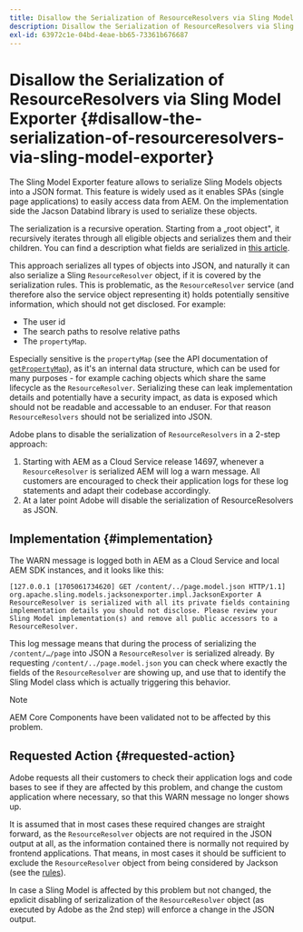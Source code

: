 ```yaml
---
title: Disallow the Serialization of ResourceResolvers via Sling Model Exporter
description: Disallow the Serialization of ResourceResolvers via Sling Model Exporter
exl-id: 63972c1e-04bd-4eae-bb65-73361b676687
---
```

# Disallow the Serialization of ResourceResolvers via Sling Model Exporter {#disallow-the-serialization-of-resourceresolvers-via-sling-model-exporter}

The Sling Model Exporter feature allows to serialize Sling Models objects into a JSON format. This feature is widely used as it enables SPAs (single page applications) to easily access data from AEM. On the implementation side the Jacson Databind library is used to serialize these objects.

The serialization is a recursive operation. Starting from a „root object", it recursively iterates through all eligible objects and serializes them and their children. You can find a description what fields are serialized in [this article](https://www.baeldung.com/jackson-field-serializable-deserializable-or-not).

This approach serializes all types of objects into JSON, and naturally it can also serialize a Sling `ResourceResolver` object, if it is covered by the serialization rules. This is problematic, as the `ResourceResolver` service (and therefore also the service object representing it) holds potentially sensitive information, which should not get disclosed. For example:

* The user id
* The search paths to resolve relative paths
* The `propertyMap`.

Especially sensitive is the `propertyMap` (see the API documentation of [`getPropertyMap`](https://sling.apache.org/apidocs/sling12/org/apache/sling/api/resource/ResourceResolver.html#getPropertyMap--)), as it's an internal data structure, which can be used for many purposes - for example caching objects which share the same lifecycle as the `ResourceResolver`. Serializing these can leak implementation details and potentially have a security impact, as data is exposed which should not be readable and accessable to an enduser. For that reason `ResourceResolvers` should not be serialized into JSON.

Adobe plans to disable the serialization of `ResourceResolvers` in a 2-step approach:

1. Starting with AEM as a Cloud Service release 14697, whenever a `ResourceResolver` is serialized AEM will log a warn message. All customers are encouraged to check their application logs for these log statements and adapt their codebase accordingly.
1. At a later point Adobe will disable the serialization of ResourceResolvers as JSON.

## Implementation {#implementation}

The WARN message is logged both in AEM as a Cloud Service and local AEM SDK instances, and it looks like this:

```
[127.0.0.1 [1705061734620] GET /content/../page.model.json HTTP/1.1] org.apache.sling.models.jacksonexporter.impl.JacksonExporter A ResourceResolver is serialized with all its private fields containing implementation details you should not disclose. Please review your Sling Model implementation(s) and remove all public accessors to a ResourceResolver.
```

This log message means that during the process of serializing the `/content/…/page` into JSON a `ResourceResolver` is serialized already. By requesting `/content/../page.model.json` you can check where exactly the fields of the `ResourceResolver` are showing up, and use that to identify the Sling Model class which is actually triggering this behavior.


>[!NOTE] 
>
>AEM Core Components have been validated not to be affected by this problem.

## Requested Action {#requested-action}

Adobe requests all their customers to check their application logs and code bases to see if they are affected by this problem, and change the custom application where necessary, so that this WARN message no longer shows up.

It is assumed that in most cases these required changes are straight forward, as the `ResourceResolver` objects are not required in the JSON output at all, as the information contained there is normally not required by frontend applications. That means, in most cases it should be sufficient to exclude the `ResourceResolver` object from being considered by Jackson (see the [rules](https://www.baeldung.com/jackson-field-serializable-deserializable-or-not)).

In case a Sling Model is affected by this problem but not changed, the epxlicit disabling of serizalization of the `ResourceResolver` object (as executed by Adobe as the 2nd step) will enforce a change in the JSON output.
